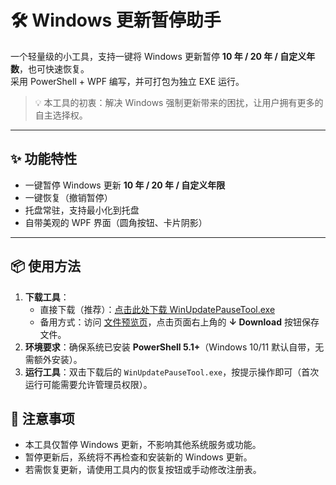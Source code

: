 # 🛠 Windows 更新暂停助手

一个轻量级的小工具，支持一键将 Windows 更新暂停 **10 年 / 20 年 / 自定义年数**，也可快速恢复。  
采用 PowerShell + WPF 编写，并可打包为独立 EXE 运行。  

> 💡 本工具的初衷：解决 Windows 强制更新带来的困扰，让用户拥有更多的自主选择权。

---

## ✨ 功能特性
- 一键暂停 Windows 更新 **10 年 / 20 年 / 自定义年限**  
- 一键恢复（撤销暂停）  
- 托盘常驻，支持最小化到托盘  
- 自带美观的 WPF 界面（圆角按钮、卡片阴影）  
 

---

## 📦 使用方法
1. **下载工具**：  
   - 直接下载（推荐）：[点击此处下载 WinUpdatePauseTool.exe](https://raw.githubusercontent.com/monch-bot/MonchTools/main/WinUpdatePauseTool/WinUpdatePauseTool.exe)  
   - 备用方式：访问 [文件预览页](https://github.com/monch-bot/MonchTools/blob/main/WinUpdatePauseTool/WinUpdatePauseTool.exe)，点击页面右上角的 **↓ Download** 按钮保存文件。  
2. **环境要求**：确保系统已安装 **PowerShell 5.1+**（Windows 10/11 默认自带，无需额外安装）。  
3. **运行工具**：双击下载后的 `WinUpdatePauseTool.exe`，按提示操作即可（首次运行可能需要允许管理员权限）。



## 🔧 注意事项
- 本工具仅暂停 Windows 更新，不影响其他系统服务或功能。  
- 暂停更新后，系统将不再检查和安装新的 Windows 更新。  
- 若需恢复更新，请使用工具内的恢复按钮或手动修改注册表。  
